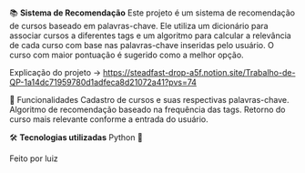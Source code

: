 📚 **Sistema de Recomendação**
Este projeto é um sistema de recomendação de cursos baseado em palavras-chave. Ele utiliza um dicionário para associar cursos a diferentes tags e um algoritmo para calcular a relevância de cada curso com base nas palavras-chave inseridas pelo usuário. O curso com maior pontuação é sugerido como a melhor opção.

Explicação do projeto -> https://steadfast-drop-a5f.notion.site/Trabalho-de-QP-1a14dc71959780d1adfeca8d21072a41?pvs=74

🚀 Funcionalidades
Cadastro de cursos e suas respectivas palavras-chave.
Algoritmo de recomendação baseado na frequência das tags.
Retorno do curso mais relevante conforme a entrada do usuário.

🛠️ **Tecnologias utilizadas**
  Python 🐍

Feito por luiz
